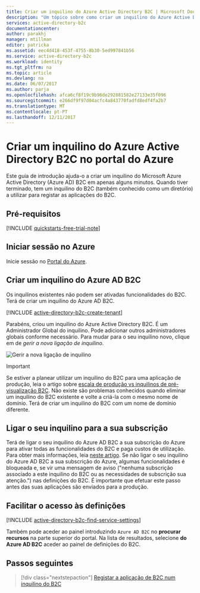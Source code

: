 ```yaml
---
title: Criar um inquilino do Azure Active Directory B2C | Microsoft Docs
description: "Um tópico sobre como criar um inquilino do Azure Active Directory B2C"
services: active-directory-b2c
documentationcenter: 
author: parakhj
manager: mtillman
editor: patricka
ms.assetid: eec4d418-453f-4755-8b30-5ed997841b56
ms.service: active-directory-b2c
ms.workload: identity
ms.tgt_pltfrm: na
ms.topic: article
ms.devlang: na
ms.date: 06/07/2017
ms.author: parja
ms.openlocfilehash: afca6cf8f19c9b96de292881582e27133e35f096
ms.sourcegitcommit: e266df9f97d04acfc4a843770fadfd8edf4fa2b7
ms.translationtype: MT
ms.contentlocale: pt-PT
ms.lasthandoff: 12/11/2017
---
```

# <a name="create-an-azure-active-directory-b2c-tenant-in-the-azure-portal"></a>Criar um inquilino do Azure Active Directory B2C no portal do Azure

Este guia de introdução ajuda-o a criar um inquilino do Microsoft Azure Active Directory (Azure AD) B2C em apenas alguns minutos. Quando tiver terminado, tem um inquilino do B2C (também conhecido como um diretório) a utilizar para registar as aplicações do B2C.

## <a name="prerequisites"></a>Pré-requisitos

[!INCLUDE [quickstarts-free-trial-note](../../includes/quickstarts-free-trial-note.md)]

## <a name="log-in-to-azure"></a>Iniciar sessão no Azure

Inicie sessão no [Portal do Azure](https://portal.azure.com/).

## <a name="create-an-azure-ad-b2c-tenant"></a>Criar um inquilino do Azure AD B2C

Os inquilinos existentes não podem ser ativadas funcionalidades do B2C. Terá de criar um inquilino do Azure AD B2C.

[!INCLUDE [active-directory-b2c-create-tenant](../../includes/active-directory-b2c-create-tenant.md)]

Parabéns, criou um inquilino do Azure Active Directory B2C. É um Administrador Global do inquilino. Pode adicionar outros administradores globais conforme necessário. Para mudar para o seu inquilino novo, clique em de *gerir a nova ligação de inquilino*.

![Gerir a nova ligação de inquilino](./media/active-directory-b2c-get-started/manage-new-b2c-tenant-link.png)

> [!IMPORTANT]
> Se estiver a planear utilizar um inquilino do B2C para uma aplicação de produção, leia o artigo sobre [escala de produção vs inquilinos de pré-visualização B2C](active-directory-b2c-reference-tenant-type.md). Não existe são problemas conhecidos quando eliminar um inquilino do B2C existente e volte a criá-la com o mesmo nome de domínio. Terá de criar um inquilino do B2C com um nome de domínio diferente.
>
>

## <a name="link-your-tenant-to-your-subscription"></a>Ligar o seu inquilino para a sua subscrição

Terá de ligar o seu inquilino do Azure AD B2C a sua subscrição do Azure para ativar todas as funcionalidades do B2C e paga custos de utilização. Para obter mais informações, leia [neste artigo](active-directory-b2c-how-to-enable-billing.md). Se não ligar o seu inquilino do Azure AD B2C a sua subscrição do Azure, algumas funcionalidades é bloqueada e, se vir uma mensagem de aviso ("nenhuma subscrição associado a este inquilino do B2C ou as necessidades de subscrição sua atenção.") nas definições do B2C. É importante que efetuar este passo antes das suas aplicações são enviados para a produção.

## <a name="easy-access-to-settings"></a>Facilitar o acesso às definições

[!INCLUDE [active-directory-b2c-find-service-settings](../../includes/active-directory-b2c-find-service-settings.md)]

Também pode aceder ao painel introduzindo `Azure AD B2C` no **procurar recursos** na parte superior do portal. Na lista de resultados, selecione **do Azure AD B2C** aceder ao painel de definições do B2C.

## <a name="next-steps"></a>Passos seguintes

> [!div class="nextstepaction"]
> [Registar a aplicação de B2C num inquilino do B2C](active-directory-b2c-app-registration.md)